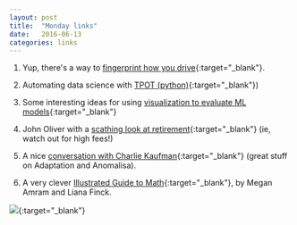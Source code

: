 ```yaml
---
layout: post
title:  "Monday links"
date:   2016-06-13
categories: links
---
```



1. Yup, there's a way to [fingerprint how you drive](https://www.wired.com/2016/05/drive-car-can-id-within-minutes-study-finds/){:target="_blank"}.

2. Automating data science with [TPOT (python)](http://www.randalolson.com/2016/05/08/tpot-a-python-tool-for-automating-data-science/){:target="_blank"})

3. Some interesting ideas for using [visualization to evaluate ML models](http://blog.districtdatalabs.com/visual-diagnostics-for-more-informed-machine-learning-part-3){:target="_blank"}

4. John Oliver with a [scathing look at retirement](https://twitter.com/LastWeekTonight/status/742346239396745216){:target="_blank"} (ie, watch out for high fees!)

5. A nice [conversation with Charlie Kaufman](http://www.wtfpod.com/podcast/episodes/episode_671_-_charlie_kaufman_duke_johnson){:target="_blank"} (great stuff on Adaptation and Anomalisa).

6. A very clever [Illustrated Guide to Math](http://www.newyorker.com/humor/daily-shouts/math-an-illustrated-guide){:target="_blank"}, by Megan Amram and Liana Finck.

![](https://pbs.twimg.com/media/CkcKQdXWYAE92uH.jpg){:target="_blank"}
